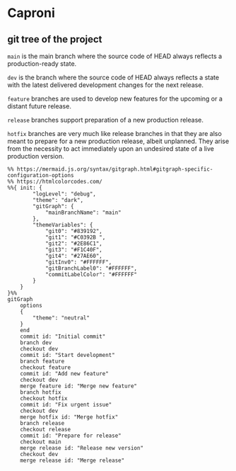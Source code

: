 # Caproni

## git tree of the project 

```main``` is the main branch where the source code of HEAD always reflects a production-ready state.

```dev``` is the branch where the source code of HEAD always reflects a state with the latest delivered development changes for the next release.

```feature``` branches are used to develop new features for the upcoming or a distant future release.

```release``` branches support preparation of a new production release.

```hotfix``` branches are very much like release branches in that they are also meant to prepare for a new production release, albeit unplanned. They arise from the necessity to act immediately upon an undesired state of a live production version.


```mermaid
%% https://mermaid.js.org/syntax/gitgraph.html#gitgraph-specific-configuration-options
%% https://htmlcolorcodes.com/
%%{ init: {
        "logLevel": "debug",
        "theme": "dark",
        "gitGraph": {
            "mainBranchName": "main"
        },
        "themeVariables": {
            "git0": "#839192",
            "git1": "#C0392B ",
            "git2": "#2E86C1",
            "git3": "#F1C40F",
            "git4": "#27AE60",
            "gitInv0": "#FFFFFF",
            "gitBranchLabel0": "#FFFFFF",
            "commitLabelColor": "#FFFFFF"
        }
    }
}%%
gitGraph
    options
    {
        "theme": "neutral"
    }
    end
    commit id: "Initial commit"
    branch dev
    checkout dev
    commit id: "Start development"
    branch feature
    checkout feature
    commit id: "Add new feature"
    checkout dev
    merge feature id: "Merge new feature"
    branch hotfix
    checkout hotfix
    commit id: "Fix urgent issue"
    checkout dev
    merge hotfix id: "Merge hotfix"
    branch release
    checkout release
    commit id: "Prepare for release"
    checkout main
    merge release id: "Release new version"
    checkout dev
    merge release id: "Merge release"
```

<!-- TODO create workflow for varcel -->
<!-- TODO https://vercel.com/guides/how-can-i-use-github-actions-with-verce -->